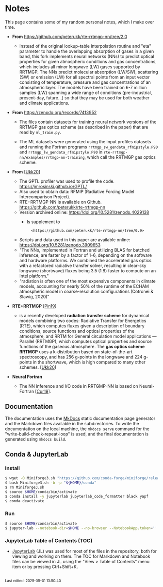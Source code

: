 # Notes

This page contains some of my random personal notes, which I make over time.



- **From** <https://github.com/peterukk/rte-rrtmgp-nn/tree/2.0> 
  
  - Instead of the original lookup-table interpolation routine and "eta" parameter to handle the overlapping absorption of gases in a given band, this fork implements neural networks (NNs) to predict optical properties for given atmospheric conditions and gas concentrations, which includes all minor longwave (LW) gases supported by RRTMGP. The NNs predict molecular absorption (LW/SW), scattering (SW) or emission (LW) for all spectral points from an input vector consisting of temperature, pressure and gas concentrations of an atmospheric layer. The models have been trained on 6-7 million samples (LW) spanning a wide range of conditions (pre-industrial, present-day, future...) so that they may be used for both weather and climate applications.

- **From** <https://zenodo.org/records/7413952>
  
  - The files contain datasets for training neural network versions of the RRTMGP gas optics scheme (as described in the paper) that are read by `ml_train.py`.
  
  - The ML datasets were generated using the input profiles datasets and running the Fortran programs `rrtmgp_sw_gendata_rfmipstyle.F90` and `rrtmgp_lw_gendata_rfmipstyle.F90` in `rte-rrtmgp-nn/examples/rrtmgp-nn-training`, which call the RRTMGP gas optics scheme.

- **From** [[Ukk20](references.md#Ukk20)]
  
  - The GPTL profiler was used to profile the code. <https://jmrosinski.github.io/GPTL/>
  - Also used to obtain data: RFMIP (Radiative Forcing Model Intercomparison Project).
  - RTE+RRTMGP-NN is available on Github. <https://github.com/peterukk/rte-rrtmgp-nn>
  - Version archived online: <https://doi.org/10.5281/zenodo.4029138>
    - Is supplement to
      
            <https://github.com/peterukk/rte-rrtmgp-nn/tree/0.9>
  - Scripts and data used in this paper are available online: <https://doi.org/10.5281/zenodo.3909653>
  - "The NNs, implemented in Fortran and utilizing BLAS for batched inference, are faster by a factor of 1–6, depending on the software and hardware platforms. We combined the accelerated gas optics with a refactored radiative transfer solver, resulting in clear-sky longwave (shortwave) fluxes being 3.5 (1.8) faster to compute on an Intel platform."
  - "radiation is often one of the most expensive components in climate models, accounting for nearly 50% of the runtime of the ECHAM atmospheric model in coarse-resolution configurations (Cotronei & Slawig, 2020)"

- **RTE+RRTMGP** [[Pin19](references.md#Pin19)] 
  
  - is a recently developed **radiation transfer scheme** for dynamical models combining two codes: Radiative Transfer for Energetics (RTE), which computes fluxes given a description of boundary conditions, source functions and optical properties of the atmosphere, and RRTM for General circulation model applications — Parallel (RRTMGP), which computes optical properties and source functions of the gaseous atmosphere. The **gas optics scheme RRTMGP** uses a k-distribution based on state-of-the-art spectroscopy, and has 256 g-points in the longwave and 224 g-points in the shortwave, which is high compared to many other schemes. [[Ukk20](references.md#Ukk20)]

- **Neural Fortran** 
  
  - The NN inference and I/O code in RRTGMP-NN is based on Neural-Fortran  [[Cur19](references.md#Cur19)].

## Documentation

The documentation uses the [MkDocs](https://www.mkdocs.org/) static documentation page generator and the Markdown files available in the subdirectories. To write the documentation on the local machine, the `mkdocs serve` command for the "write-build-check-repeat-loop" is used, and the final documentation is generated using `mkdocs build`.

## Conda & JupyterLab

### Install

```bash
$ wget -O Miniforge3.sh "https://github.com/conda-forge/miniforge/releases/latest/download/Miniforge3-$(uname)-$(uname -m).sh"
$ bash Miniforge3.sh -b -p "${HOME}/conda"
$ rm Miniforge3.sh
$ source $HOME/conda/bin/activate
$ conda install -y jupyterlab jupyterlab_code_formatter black yapf
$ conda deactivate
```

### Run

```bash
$ source $HOME/conda/bin/activate
$ jupyter-lab --notebook-dir=$HOME --no-browser --NotebookApp.token='' --ip=0.0.0.0 --port=8888
```

### JupyterLab Table of Contents (TOC)

* [JupyterLab](https://jupyter.org/) (JL) was used for most of the files in the repository, both for viewing and working on them. The TOC for Markdown and Notebook files can be viewed in JL using the "View > Table of Contents" menu item or by pressing Ctrl+Shift+K.

<br><sub>Last edited: 2025-05-01 13:50:40</sub>
